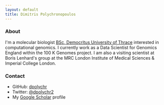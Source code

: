```yaml
---
layout: default
title: Dimitris Polychronopoulos
---
```


### About

I'm a molecular biologist [BSc, Democritus University of Thrace](http://www.mbg.duth.gr/) interested in computational genomics. 
I currently work as a Data Scientist for Genomics England within the 100 K Genomes project. I am also a visiting scientist at Boris Lenhard's group at the MRC London Institute of Medical Sciences & Imperial College London.

### Contact

- GitHub: [dpolychr](https://github.com/dpolychr)
- Twitter: [@dpolychr2](https://twitter.com/dpolychr2)
- My [Google Scholar](https://scholar.google.com/citations?user=LsI4gg0AAAAJ) profile




